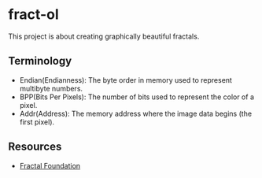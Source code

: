# fract-ol
This project is about creating graphically beautiful fractals.

## Terminology

- Endian(Endianness): The byte order in memory used to represent multibyte numbers.
- BPP(Bits Per Pixels): The number of bits used to represent the color of a pixel.
- Addr(Address): The memory address where the image data begins (the first pixel).

## Resources

- [Fractal Foundation](https://fractalfoundation.org/fractivities/FractalPacks-EducatorsGuide.pdf)
